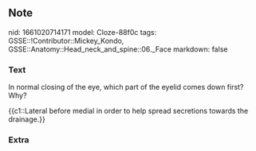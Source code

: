 ## Note
nid: 1661020714171
model: Cloze-88f0c
tags: GSSE::!Contributor::Mickey_Kondo, GSSE::Anatomy::Head_neck_and_spine::06._Face
markdown: false

### Text
In normal closing of the eye, which part of the eyelid comes down
first? Why?
<div>
  {{c1::Lateral before medial in order to help spread secretions
  towards the drainage.}}
</div>

### Extra

